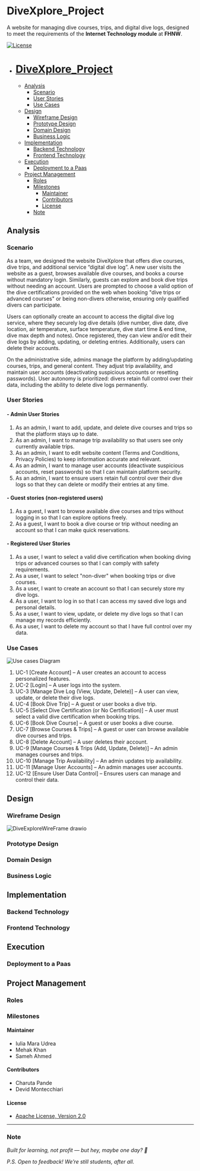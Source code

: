 # DiveXplore_Project

A website for managing dive courses, trips, and digital dive logs, designed to meet the requirements of the **Internet Technology module** at
**FHNW**.

[![License](https://img.shields.io/:license-apache-blue.svg)](http://www.apache.org/licenses/LICENSE-2.0.html)

<!-- TOC -->

* # [DiveXplore_Project](#divexplore_project) 
    * [Analysis](#analysis) 
        * [Scenario](#scenario)
        * [User Stories](#user-stories)
        * [Use Cases](#use-cases)
    * [Design](#design)
        * [Wireframe Design](#wireframe-design)
        * [Prototype Design](#prototype-design)
        * [Domain Design](#domain-design)
        * [Business Logic](#business-logic)
    * [Implementation](#implementation)  
        * [Backend Technology](#backend-technology)
        * [Frontend Technology](#frontend-technology)
    * [Execution](#execution)
        * [Deployment to a Paas](#deployment-to-a-paas)
    * [Project Management](#project-management)
        * [Roles](#roles)
        * [Milestones](#milestones)
            * [Maintainer](#maintainer)
            * [Contributors](#contributors)
            * [License](#license)
        * [Note](#note)

<!-- TOC -->

## Analysis

### Scenario

As a team, we designed the website DiveXplore that offers dive courses,
dive trips, and additional service “digital dive log”.
A new user visits the website as a guest, browses available dive courses, and
books a course without mandatory login. Similarly, guests can explore and book
dive trips without needing an account. Users are prompted to choose a valid
option of the dive certifications provided on the web when booking "dive trips
or advanced courses" or being non-divers otherwise, ensuring only qualified
divers can participate.

Users can optionally create an account to access the digital dive log service,
where they securely log dive details (dive number, dive date, dive location, air temperature, 
surface temperature, dive start time & end time, dive max depth and notes). Once
registered, they can view and/or edit their dive logs by adding, updating, or
deleting entries. Additionally, users can delete their accounts.

On the administrative side, admins manage the platform by adding/updating
courses, trips, and general content. They adjust trip availability, and maintain
user accounts (deactivating suspicious accounts or resetting passwords).
User autonomy is prioritized: divers retain full control over their data,
including the ability to delete dive logs permanently.

### User Stories

#### - Admin User Stories

1. As an admin, I want to add, update, and delete dive courses and trips so that
   the platform stays up to date.
2. As an admin, I want to manage trip availability so that users see only
   currently available trips.
3. As an admin, I want to edit website content (Terms and Conditions,
   Privacy Policies) to keep information accurate and relevant.
4. As an admin, I want to manage user accounts (deactivate suspicious
   accounts, reset passwords) so that I can maintain platform security.
5. As an admin, I want to ensure users retain full control over their dive logs
   so that they can delete or modify their entries at any time.

#### - Guest stories (non-registered users)

1. As a guest, I want to browse available dive courses and trips without logging
   in so that I can explore options freely.
2. As a guest, I want to book a dive course or trip without needing an account
   so that I can make quick reservations.

#### - Registered User Stories

1. As a user, I want to select a valid dive certification when booking diving
   trips or advanced courses so that I can comply with safety requirements.
2. As a user, I want to select "non-diver" when booking trips or dive courses.
3. As a user, I want to create an account so that I can securely store my dive
   logs.
4. As a user, I want to log in so that I can access my saved dive logs and
   personal details.
5. As a user, I want to view, update, or delete my dive logs so that I can
   manage my records efficiently.
6. As a user, I want to delete my account so that I have full control over my
   data.

### Use Cases
![Use cases Diagram](https://github.com/user-attachments/assets/c55d76bc-de80-48cf-9857-8daf89263b6e)

1. UC-1 [Create Account] – A user creates an account to access personalized features. 
2. UC-2 [Login] – A user logs into the system.
3. UC-3 [Manage Dive Log (View, Update, Delete)] – A user can view, update, or delete their dive logs.
4. UC-4 [Book Dive Trip] – A guest or user books a dive trip.
5. UC-5 [Select Dive Certification (or No Certification)] – A user must select a valid dive certification when booking trips.
6. UC-6 [Book Dive Course] – A guest or user books a dive course.
7. UC-7 [Browse Courses & Trips] – A guest or user can browse available dive courses and trips.
8. UC-8 [Delete Account] – A user deletes their account.
9. UC-9 [Manage Courses & Trips (Add, Update, Delete)] – An admin manages courses and trips.
10. UC-10 [Manage Trip Availability] – An admin updates trip availability.
11. UC-11 [Manage User Accounts] – An admin manages user accounts.
12. UC-12 [Ensure User Data Control] – Ensures users can manage and control their data.



## Design

<!-- Repo Owner Notes: 
 Keep in mind the Corporate Identity (CI); you shall decide appropriately the color schema, graphics, typography, layout, User Experience (UX), and so on. -->

### Wireframe Design
![DiveExploreWireFrame drawio](https://github.com/user-attachments/assets/3e6a24ff-88e4-45b2-82f2-6a68750d4941)

<!-- Repo Owner Notes:
It is suggested to start with a wireframe. The wireframe focuses on the website structure (Sitemap planning), sketching the pages using Wireframe components (e.g., header, menu, footer) and UX. You can create a wireframe already with draw.io or similar tools.-->

### Prototype Design

<!-- Repo Owner Notes:
A prototype can be designed using placeholder text/figures in Budibase. You don't need to connect the front-end to back-end in the early stages of the project development.
-->

### Domain Design

<!-- Repo Owner Notes:
Provide a picture and describe your domain model; you may use Entity-Relationship Model or UML class diagram. Both can be created in Visual Paradigm - we have an academic license for it.
The ch.fhnw.pizza.data.domain package contains the following domain objects / entities including getters and setters:
-->

### Business Logic

## Implementation

### Backend Technology

### Frontend Technology

## Execution

### Deployment to a Paas

## Project Management

### Roles

### Milestones

#### Maintainer

- Iulia Mara Udrea
- Mehak Khan
- Sameh Ahmed

#### Contributors

- Charuta Pande
- Devid Montecchiari

#### License

- [Apache License, Version 2.0](blob/master/LICENSE)

---

### **Note**

*Built for learning, not profit — but hey, maybe one day? 🌟*

*P.S. Open to feedback! We’re still students, after all.*

